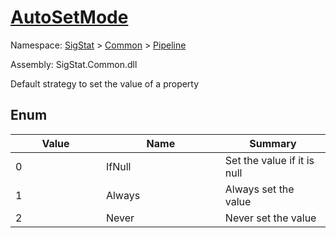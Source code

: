 # [AutoSetMode](./AutoSetMode.md)
Namespace: [SigStat]() > [Common](./../README.md) > [Pipeline](./README.md)

Assembly: SigStat.Common.dll


Default strategy to set the value of a property

##	Enum

| Value<div><a href="#"><img width=375></a></div> | Name<div><a href="#"><img width=525></a></div> | Summary<div><a href="#"><img width=375></a></div> | 
| --- | --- | --- | 
| 0 | IfNull | Set the value if it is null | 
| 1 | Always | Always set the value | 
| 2 | Never | Never set the value | 


